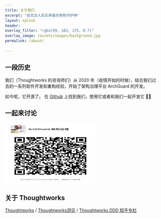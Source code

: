 ```yaml
---
title: 关于我们
excerpt: "前无古人后无来者的架构守护神"
layout: splash
header:
overlay_filter: "rgba(99, 183, 175, 0.7)"
overlay_image: /assets/images/background.jpg
permalink: /about/

---
```

## 一段历史
我们（Thoughtworks 的咨询师们）从 2020 年（疫情开始的时候），结合我们过去的一系列软件开发和重构经验，开始了架构治理平台 ArchGuard 的开发。

如今呢，它开源了。 在 [Github](https://github.com/archguard) 上找到我们，使用它或者和我们一起开发它 👏👏

## 一起来讨论
<img src="/qrcode.jpg" width = "300" height = "200" alt="qrcode"/>

## 关于 Thoughtworks
[Thoughtworks](https://www.thoughtworks.com/) /
[Thoughtworks洞见](https://insights.thoughtworks.cn/) /
[Thoughtworks DDD 知乎专栏](https://zhuanlan.zhihu.com/c_137428247)
